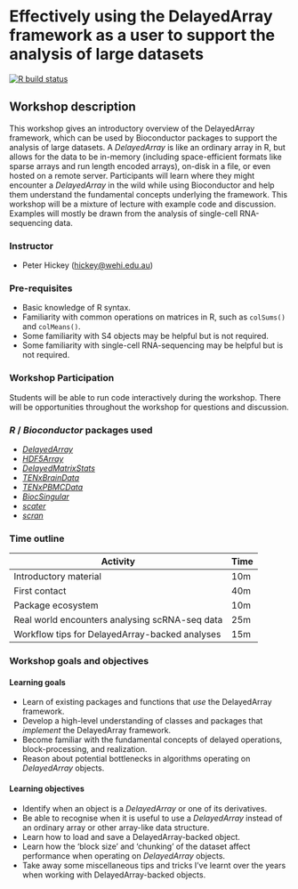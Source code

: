 
<!-- README.md is generated from README.Rmd. Please edit that file -->

# Effectively using the DelayedArray framework as a user to support the analysis of large datasets

<!-- badges: start -->

[![R build
status](https://github.com/PeteHaitch/BioC2020_DelayedArray_workshop/workflows/R-CMD-check/badge.svg)](https://github.com/PeteHaitch/BioC2020_DelayedArray_workshop/actions)
<!-- badges: end -->

## Workshop description

This workshop gives an introductory overview of the DelayedArray
framework, which can be used by Bioconductor packages to support the
analysis of large datasets. A *DelayedArray* is like an ordinary array
in R, but allows for the data to be in-memory (including space-efficient
formats like sparse arrays and run length encoded arrays), on-disk in a
file, or even hosted on a remote server. Participants will learn where
they might encounter a *DelayedArray* in the wild while using
Bioconductor and help them understand the fundamental concepts
underlying the framework. This workshop will be a mixture of lecture
with example code and discussion. Examples will mostly be drawn from the
analysis of single-cell RNA-sequencing data.

### Instructor

  - Peter Hickey (<hickey@wehi.edu.au>)

### Pre-requisites

  - Basic knowledge of R syntax.
  - Familiarity with common operations on matrices in R, such as
    `colSums()` and `colMeans()`.
  - Some familiarity with S4 objects may be helpful but is not required.
  - Some familiarity with single-cell RNA-sequencing may be helpful but
    is not required.

### Workshop Participation

Students will be able to run code interactively during the workshop.
There will be opportunities throughout the workshop for questions and
discussion.

### *R* / *Bioconductor* packages used

  - *[DelayedArray](https://bioconductor.org/packages/3.11/DelayedArray)*
  - *[HDF5Array](https://bioconductor.org/packages/3.11/HDF5Array)*
  - *[DelayedMatrixStats](https://bioconductor.org/packages/3.11/DelayedMatrixStats)*
  - *[TENxBrainData](https://bioconductor.org/packages/3.11/TENxBrainData)*
  - *[TENxPBMCData](https://bioconductor.org/packages/3.11/TENxPBMCData)*
  - *[BiocSingular](https://bioconductor.org/packages/3.11/BiocSingular)*
  - *[scater](https://bioconductor.org/packages/3.11/scater)*
  - *[scran](https://bioconductor.org/packages/3.11/scran)*

### Time outline

| Activity                                       | Time |
| ---------------------------------------------- | ---- |
| Introductory material                          | 10m  |
| First contact                                  | 40m  |
| Package ecosystem                              | 10m  |
| Real world encounters analysing scRNA-seq data | 25m  |
| Workflow tips for DelayedArray-backed analyses | 15m  |

### Workshop goals and objectives

#### Learning goals

  - Learn of existing packages and functions that *use* the DelayedArray
    framework.
  - Develop a high-level understanding of classes and packages that
    *implement* the DelayedArray framework.
  - Become familiar with the fundamental concepts of delayed operations,
    block-processing, and realization.
  - Reason about potential bottlenecks in algorithms operating on
    *DelayedArray* objects.

#### Learning objectives

  - Identify when an object is a *DelayedArray* or one of its
    derivatives.
  - Be able to recognise when it is useful to use a *DelayedArray*
    instead of an ordinary array or other array-like data structure.
  - Learn how to load and save a DelayedArray-backed object.
  - Learn how the ‘block size’ and ‘chunking’ of the dataset affect
    performance when operating on *DelayedArray* objects.
  - Take away some miscellaneous tips and tricks I’ve learnt over the
    years when working with DelayedArray-backed objects.
